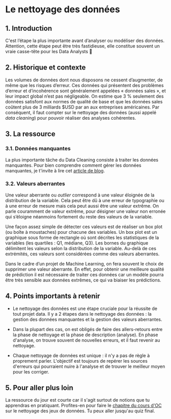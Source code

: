 # Le nettoyage des données

## 1. Introduction
C'est l’étape la plus importante avant d’analyser ou modéliser des données. Attention, cette étape peut être très fastidieuse, elle constitue souvent un vraie casse-tête pour les Data Analysts 🤬

## 2. Historique et contexte
Les volumes de données dont nous disposons ne cessent d’augmenter, de même que les risques d’erreur. Ces données qui présentent des problèmes d’erreur et d’incohérence sont généralement appelées « données sales », et leur impact global n’est pas négligeable. On estime que 3 % seulement des données satisfont aux normes de qualité de base et que les données sales coûtent plus de 3 milliards $USD par an aux entreprises américaines.
Par conséquent, il faut compter sur le nettoyage des données (aussi appelé *data cleaning*) pour pouvoir réaliser des analyses cohérentes. 

## 3. La ressource

### 3.1. Données manquantes
La plus importante tâche du Data Cleaning consiste à traiter les données manquantes. Pour bien comprendre comment gérer les données manquantes, je t'invite à lire cet [article de blog](https://moncoachdata.com/blog/nettoyage-de-donnees-python/).

### 3.2. Valeurs aberrantes
Une valeur aberrante ou *outlier* correspond à une valeur éloignée de la distribution de la variable. Cela peut être dû à une erreur de typographie ou à une erreur de mesure mais cela peut aussi être une valeur extrême. On parle couramment de valeur extrême, pour désigner une valeur non erronée qui s’éloigne néanmoins fortement du reste des valeurs de la variable. 

Une façon assez simple de détecter ces valeurs est de réaliser un box plot (ou boîte à moustaches) pour chacune des variables. Un box plot est un graphique sous forme de rectangle où sont décrites les statistiques de la variables (les quartiles : Q1, médiane, Q3). Les bornes du graphique délimitent les valeurs selon la distribution de la variable. Au-delà de ces extrémités, ces valeurs sont considérées comme des valeurs aberrantes.

Dans le cadre d’un projet de Machine Learning, on fera souvent le choix de supprimer une valeur aberrante. En effet, pour obtenir une meilleure qualité de prédiction il est nécessaire de traiter ces données car un modèle pourra être très sensible aux données extrêmes, ce qui va biaiser les prédictions.

## 4. Points importants à retenir
- Le nettoyage des données est une étape cruciale pour la réussite de tout projet data. Il y a 2 étapes dans le nettoyage des données : la gestion des données manquantes et la gestion des valeurs aberrantes.

- Dans la plupart des cas, on est obligés de faire des allers-retours entre la phase de nettoyage et la phase de description (analyse). En phase d'analyse, on trouve souvent de nouvelles erreurs, et il faut revenir au nettoyage. 

- Chaque nettoyage de données est unique : il n'y a pas de règle à proprement parler. L'objectif est toujours de repérer les sources d'erreurs qui pourraient nuire à l'analyse et de trouver le meilleur moyen pour les corriger.

## 5. Pour aller plus loin
La ressource du jour est courte car il s'agit surtout de notions que tu apprendras en pratiquant. Profites-en pour faire le [chapitre du cours d'OC](https://openclassrooms.com/fr/courses/4525266-decrivez-et-nettoyez-votre-jeu-de-donnees/4928106-reperez-les-differents-types-derreurs) sur le nettoyage des jeux de données. Tu peux aller jusqu'au quiz final.
